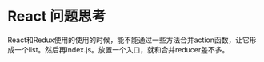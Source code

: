 # React 问题思考

React和Redux使用的使用的时候，能不能通过一些方法合并action函数，让它形成一个list。然后再index.js。放置一个入口，就和合并reducer差不多。



